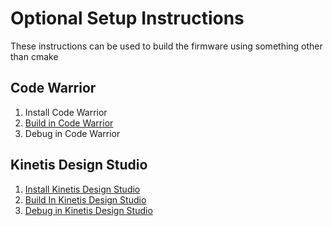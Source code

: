 Optional Setup Instructions
===========================

These instructions can be used to build the firmware using something other 
than cmake

Code Warrior
------------
1. Install Code Warrior
2. [Build in Code Warrior](BuildInCodeWarrior.md)
3. Debug in Code Warrior


Kinetis Design Studio
---------------------
1. [Install Kinetis Design Studio](InstallKDS.md)
2. [Build In Kinetis Design Studio](BuildInKDS.md)
3. [Debug in Kinetis Design Studio](DebugInKDS.md)
